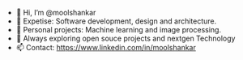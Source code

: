 - 👋 Hi, I’m @moolshankar
- 👀 Expetise: Software development, design and architecture.
- 🌱 Personal projects: Machine learning and image processing.
- 💞️ Always exploring open souce projects and nextgen Technology 
- 📫 Contact: https://www.linkedin.com/in/moolshankar

<!---
moolshankar/moolshankar is a ✨ special ✨ repository because its `README.md` (this file) appears on your GitHub profile.
You can click the Preview link to take a look at your changes.
--->
